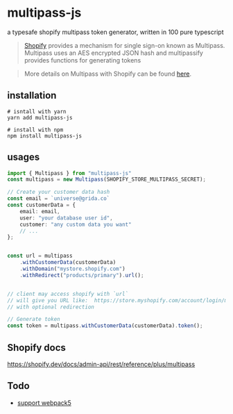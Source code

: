 # multipass-js
a typesafe shopify multipass token generator, written in 100 pure typescript

> [Shopify](http://shopify.com) provides a mechanism for single sign-on known as Multipass.  Multipass uses an AES encrypted JSON hash and multipassify provides functions for generating tokens

> More details on Multipass with Shopify can be found [here](http://docs.shopify.com/api/tutorials/multipass-login).



## installation

```shell
# isntall with yarn
yarn add multipass-js

# install with npm
npm install multipass-js
```



## usages
``` typescript
import { Multipass } from "multipass-js"
const multipass = new Multipass(SHOPIFY_STORE_MULTIPASS_SECRET);

// Create your customer data hash
const email = `universe@grida.co`
const customerData = {
    email: email,
    user: "your database user id",
    customer: "any custom data you want"
    // ...
};


const url = multipass
    .withCustomerData(customerData)
    .withDomain("mystore.shopify.com")
    .withRedirect("products/primary").url();


// client may access shopify with `url`
// will give you URL like:  https://store.myshopify.com/account/login/multipass/<MULTIPASS-TOKEN>
// with optional redirection

// Generate token
const token = multipass.withCustomerData(customerData).token();
```


## Shopify docs
https://shopify.dev/docs/admin-api/rest/reference/plus/multipass


## Todo
- [support webpack5](https://github.com/softmarshmallow/multipass-js/issues/5)
